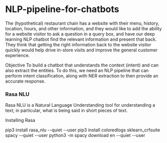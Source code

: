 # NLP-pipeline-for-chatbots

The (hypothetical) restaurant chain has a website with their menu, history, location, hours, and other information, and they would like to add the ability for a website visitor to ask a question in a query box, and have our deep learning NLP chatbot find the relevant information and present that back. They think that getting the right information back to the website visitor quickly would help drive in-store visits and improve the general customer experience.

Objective
To build a chatbot that understands the context (intent) and can also extract the entities. To do this, we need an NLP pipeline that can perform intent classification, along with NER extraction to then provide an accurate response.

### Rasa NLU
Rasa NLU is a Natural Language Understanding tool for understanding a text; in particular, what is being said in short pieces of text. 

Installing Rasa
  
  pip3 install rasa_nlu --quiet --user
  pip3 install coloredlogs sklearn_crfsuite spacy --quiet --user
  python3 -m spacy download en --quiet --user

